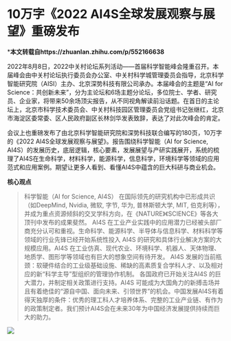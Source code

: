 # 10万字《2022 AI4S全球发展观察与展望》重磅发布

***本文转载自https://zhuanlan.zhihu.com/p/552166638**

2022年8月8日，2022中关村论坛系列活动——首届科学智能峰会隆重召开。本届峰会由中关村论坛执行委员会办公室、中关村科学城管理委员会指导，北京科学智能研究院（AISI）主办、北京深势科技有限公司承办。本届峰会的主题是“AI for Science：共创新未来”，分为主论坛和6场主题分论坛，多位院士、学者、研究员、企业家，将带来50余场顶尖报告，从不同视角解读前沿话题。在首日的主论坛上，北京市科学技术委员会、中关村科技园区管理委员会党组书记张继红，北京市海淀区委常委、区人民政府副区长林剑华发表致辞，表达了对此次峰会的肯定。

会议上也重磅发布了由北京科学智能研究院和深势科技联合编写的180页，10万字的《2022 AI4S全球发展观察与展望》。报告围绕科学智能（AI for Science, AI4S）的发展历史，底层逻辑，核心要素，发展展望与产研实践展开，系统的梳理了AI4S在生命科学，材料科学，能源科学，信息科学，环境科学等领域的应用范式和应用案例。期望让更多人看到、看懂AI4S中蕴含的巨大科研与商业机会。

**核心观点**

> 科学智能（AI for Science, AI4S） 在国际领先的研究机构中已形成共识（如DeepMind, Nvidia, 微软, 字节, 华为, 普林斯顿大学, MIT, 伯克利等），并成为重点资源倾斜的交叉学科方向，在《NATURE》《SCIENCE》等各大顶刊中发布的成果斐然。
> AI4S 在工业产业实践中的应用潜力已经被头部厂商充分认可和重视。生命科学、能源科学、半导体与信息科学、材料科学等领域的行业先锋已经开始系统性投入 AI4S 的研究和具体行业解决方案的大规模应用。AI4S 在工业仿真、现代农业、环境科学、机器人、天体物理、地质学、图形学等领域也有巨大的想象空间有待开发。
> AI4S 发展的当前瓶颈：软硬件结合的工业级基础设施、稀缺的高素质复合学科人才、以及相对应的新“科学主导”型组织的管理协作机制。
> 各国政府已开始关注AI4S 的巨大潜力，并制定相关政策进行支持。AI4S 可能成为大国角力的新搏击场并且有着绝佳的“源自中国、面向未来、引领世界”的机会。中国发展AI4S有着得天独厚的条件：优秀的理工科人才培养体系、完整的工业产业链、有作为的政策制定者。我们预计AI4S会在未来30年为中国经济发展提供持续而巨大的助力。

![](https://pic.imgdb.cn/item/65f010bd9f345e8d03f15eca.png)

